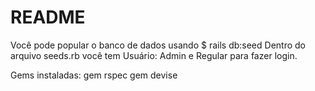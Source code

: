 # README

Você pode popular o banco de dados usando $ rails db:seed
Dentro do arquivo seeds.rb você tem Usuário: Admin e Regular para fazer login.

Gems instaladas:
gem rspec
gem devise
